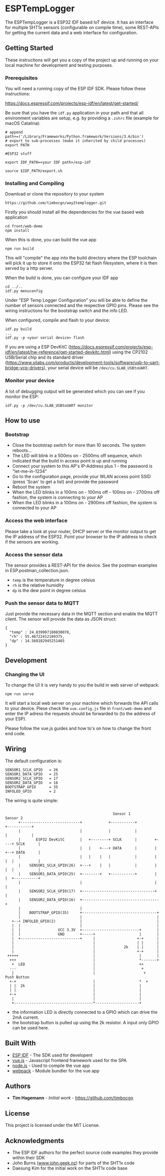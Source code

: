 # ESPTempLogger

The ESPTempLogger is a ESP32 IDF based IoT device. It has an interface for multiple SHT1x sensors (configurable on compile time), 
some REST-APIs for getting the current data and a web interface for configuration.

## Getting Started

These instructions will get you a copy of the project up and running on your local machine for development and testing purposes. 

### Prerequisites

You will need a running copy of the ESP IDF SDK. Please follow these instructions:

https://docs.espressif.com/projects/esp-idf/en/latest/get-started/

Be sure that you have the `idf.py` application in your path and that all environment variables are setup, e.g. by providing a `.zshrc` file (example for macOS Catalina):

```
# append
path+=('/Library/Frameworks/Python.framework/Versions/3.6/bin')
# export to sub-processes (make it inherited by child processes)
export PATH

#ESP32 stuff

export IDF_PATH=<your IDF path>/esp-idf

source $IDF_PATH/export.sh
```

### Installing and Compiling

Download or clone the repository to your system

```
https://github.com/timbocgn/way2templogger.git
```

Firstly you should install all the dependencies for the vue based web application

```
cd front/web-demo
npm install
```

When this is done, you can build the vue app

```
npm run build
```

This will "compile" the app into the build directory where the ESP toolchain will pick it up to store it onto the ESP32 fat flash filesystem, where it is then served by a http server.

When the build is done, you can configure your IDF app

```
cd ../..
idf.py menuconfig
```

Under "ESP Temp Logger Configuration" you will be able to define the number of sensors connected and the respective GPIO pins. Please see the wiring instructions for the bootstrap switch and the info LED.

When configured, compile and flash to your device:

```
idf.py build
...
idf.py -p <your serial device> flash
```

If you are using a ESP DevKitC (https://docs.espressif.com/projects/esp-idf/en/latest/hw-reference/get-started-devkitc.html) using the
CP2102 USB/Serial chip and its standard driver (https://www.silabs.com/products/development-tools/software/usb-to-uart-bridge-vcp-drivers), your serial device will be `/dev/cu.SLAB_USBtoUART`.

### Monitor your device

A lot of debugging output will be generated which you can see if you monitor the ESP:

```
idf.py -p /dev/cu.SLAB_USBtoUART monitor
```

## How to use

### Bootstrap

* Close the bootstrap switch for more than 10 seconds. The system reboots...
* The LED will blink in a 500ms on - 2500ms off sequence, which indicated that the build in access point is up and running
* Connect your system to this AP's IP-Address plus 1 - the password is "let-me-in-1234"
* Go to the configuration page, provide your WLAN access point SSID (press 'Scan' to get a list) and provide the password
* Reboot the system
* When the LED blinks in a 100ms on - 100ms off - 100ms on - 2700ms off fashion, the system is connecting to your AP
* When the LED blinks in a 100ms on - 2900ms off fashion, the system is connected to your AP

### Access the web interface

Please take a look at your router, DHCP server or the monitor output to get the IP address of the ESP32. Point your browser to the IP address
to check if the sensors are working.

### Access the sensor data 

The sensor provides a REST-API for the device. See the postman examples in ESP.postman_collection.json.

* `temp` is the temperature in degree celsius
* `rh` is the relative humidity
* `dp` is the dew point in degree celsius

### Push the sensor data to MQTT

Just provide the necessary data in the MQTT section and enable the MQTT client. The sensor will provide the data as JSON struct:

```
{
  "temp" : 24.039997100830078,
  "rh" : 55.46722412109375,
  "dp" : 14.568182945251465
}
```

## Development

### Changing the UI

To change the UI it is very handy to you the build in web server of webpack:

```
npm run serve
```

It will start a local web server on your machine which forwards the API calls to your device. Plese check the `vue.config.js` file in `front/web-demo` and enter the IP adress the requests should be forwarded to (to the address of your ESP).

Please follow the vue.js guides and how to's on how to change the front end code.

## Wiring

The default configuration is:

```
SENSOR1_SCLK_GPIO   = 26
SENSOR1_DATA_GPIO   = 25
SENSOR2_SCLK_GPIO   = 17
SENSOR2_DATA_GPIO   = 16
BOOTSTRAP_GPIO      = 35
INFOLED_GPIO        = 2
```

The wiring is quite simple:

```

                                                 Sensor 1                  Sensor 2
      +---------------------------+            +-----------+             +-----------+
      |                           |            |           |             |           |
      |       ESP32 DevKitC       |   +--------+ SCLK      |        +----+ SCLK      |
      |                           |   |    +---+ DATA      |        | +--+ DATA      |
      |                           |   |    |   |           |        | |  |           |
      |    SENSOR1_SCLK_GPIO(26)  +---+    |   |           |        | |  |           |
      |    SENSOR1_DATA_GPIO(25)  +--------+   +-----------+        | |  +-----------+
      |                           |                                 | |
      |    SENSOR2_SCLK_GPIO(17)  +---------------------------------+ |
      |    SENSOR2_DATA_GPIO(16)  +-----------------------------------+
      |                           |
      |    BOOTSTRAP_GPIO(35)     +----------------------------------+
      |                           |                                  |
   +--+ INFOLED_GPIO(2)           |                                  |
   |  |                           |                                  |
   |  |                 VCC 3.3V  +--------------------------+       |
   |  |                 GND       +-----+                    |       |
   |  +---------------------------+     |                   +-+      |
   |                                    |                   | |      |
   |                                    |             2k    | |      |
   |                                    |                   +-+      |
 +++++                                  |                    |       |
  +++                                   |                    *-------+
   +  LED                               |                    ++
  ---                                   |                     +
   |                                    |                      +    Push Button
  +-+                                   |                    *  +
  | |  2k                               |                    |
  | |                                   |                    |
  +-+                                   |                    |
   |                                    |                    |
   +------------------------------------*--------------------+

```

* the information LED is directly connected to a GPIO which can drive the 2mA current. 
* the bootstrap button is pulled up using the 2k resistor. A input only GPIO can be used here.

## Built With

* [ESP IDF](https://www.espressif.com/en/products/software/esp-sdk/overview) - The SDK used for developent
* [vue.js](https://vuejs.org) - Javascript frontend framework used for the SPA
* [node.js](https://nodejs.org/en/) - Used to compile the vue app
* [webpack](https://webpack.js.org) - Module bundler for the vue app

## Authors

* **Tim Hagemann** - *Initial work* - https://github.com/timbocgn

## License

This project is licensed under the MIT License.

## Acknowledgments

* The ESP IDF authors for the perfect source code examples they provide within their SDK
* John Burns (www.john.geek.nz) for parts of the SHT1x code
* Daesung Kim for the initial work on the SHT1x code base
